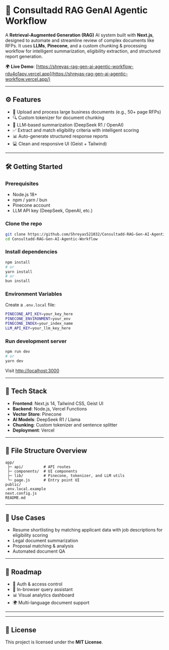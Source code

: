 # 🧠 Consultadd RAG GenAI Agentic Workflow

A **Retrieval-Augmented Generation (RAG)** AI system built with **Next.js**, designed to automate and streamline review of complex documents like RFPs. It uses **LLMs**, **Pinecone**, and a custom chunking & processing workflow for intelligent summarization, eligibility extraction, and structured report generation.

🌍 **Live Demo**: [https://shreyas-rag-gen-ai-agentic-workflow-rdu4o1apy.vercel.app](https://shreyas-rag-gen-ai-agentic-workflow.vercel.app/)

---

## ⚙️ Features

- 📄 Upload and process large business documents (e.g., 50+ page RFPs)
- 🔍 Custom tokenizer for document chunking
- 🧠 LLM-based summarization (DeepSeek R1 / OpenAI)
- ✅ Extract and match eligibility criteria with intelligent scoring
- 📊 Auto-generate structured response reports
- 💻 Clean and responsive UI (Geist + Tailwind)

---

## 🛠️ Getting Started

### Prerequisites

- Node.js 18+
- npm / yarn / bun
- Pinecone account
- LLM API key (DeepSeek, OpenAI, etc.)

### Clone the repo

```bash
git clone https://github.com/Shreyas521032/Consultadd-RAG-Gen-AI-Agentic-Workflow.git
cd Consultadd-RAG-Gen-AI-Agentic-Workflow
```

### Install dependencies

```bash
npm install
# or
yarn install
# or
bun install
```

### Environment Variables

Create a `.env.local` file:

```bash
PINECONE_API_KEY=your_key_here
PINECONE_ENVIRONMENT=your_env
PINECONE_INDEX=your_index_name
LLM_API_KEY=your_llm_key_here
```

### Run development server

```bash
npm run dev
# or
yarn dev
```

Visit [http://localhost:3000](http://localhost:3000)

---

## 🧱 Tech Stack

- **Frontend**: Next.js 14, Tailwind CSS, Geist UI
- **Backend**: Node.js, Vercel Functions
- **Vector Store**: Pinecone
- **AI Models**: DeepSeek R1 / Llama
- **Chunking**: Custom tokenizer and sentence splitter
- **Deployment**: Vercel

---

## 📂 File Structure Overview

```
app/
 ├─ api/         # API routes
 ├─ components/  # UI components
 ├─ lib/         # Pinecone, tokenizer, and LLM utils
 └─ page.js      # Entry point UI
public/
.env.local.example
next.config.js
README.md
```

---

## 🔹 Use Cases

- Resume shortlisting by matching applicant data with job descriptions for eligibility scoring
- Legal document summarization
- Proposal matching & analysis
- Automated document QA

---

## 🚧 Roadmap

- 🔐 Auth & access control
- 🔢 In-browser query assistant
- 📊 Visual analytics dashboard
- 🌍 Multi-language document support

---


---

## 📄 License

This project is licensed under the **MIT License**.
